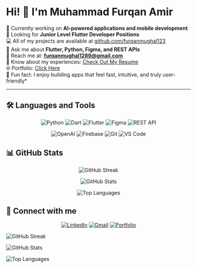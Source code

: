 # Hi! 👋 I'm Muhammad Furqan Amir  

🚀 Currently working on **AI-powered applications and mobile development**  
🔎 Looking for **Junior Level Flutter Developer Positions**  
💻 All of my projects are available at [github.com/furqanmughal123](https://github.com/furqanmughal123)  
💬 Ask me about **Flutter, Python, Figma, and REST APIs**  
📧 Reach me at: **furqanmughal1289@gmail.com**  
📄 Know about my experiences: [Check Out My Resume](https://drive.google.com/file/d/1fBgyfaZdIQNNg_8rKuzk1Q070U8GvbfB/view)  
🌐 Portfolio: [Click Here](https://furqanamir.netlify.app/)  
🚀 Fun fact: I enjoy building apps that feel fast, intuitive, and truly user-friendly*  

---

## 🛠️ Languages and Tools  
<div align="center"> 

![Python](https://img.shields.io/badge/Python-3776AB?style=for-the-badge&logo=python&logoColor=white)  ![Dart](https://img.shields.io/badge/Dart-0175C2?style=for-the-badge&logo=dart&logoColor=white)  ![Flutter](https://img.shields.io/badge/Flutter-02569B?style=for-the-badge&logo=flutter&logoColor=white)  ![Figma](https://img.shields.io/badge/Figma-F24E1E?style=for-the-badge&logo=figma&logoColor=white)  ![REST API](https://img.shields.io/badge/REST%20API-009688?style=for-the-badge&logo=swagger&logoColor=white)  

![OpenAI](https://img.shields.io/badge/OpenAI-412991?style=for-the-badge&logo=openai&logoColor=white)  ![Firebase](https://img.shields.io/badge/Firebase-FFCA28?style=for-the-badge&logo=firebase&logoColor=black)  ![Git](https://img.shields.io/badge/Git-F05033?style=for-the-badge&logo=git&logoColor=white)  ![VS Code](https://img.shields.io/badge/VS%20Code-0078d7?style=for-the-badge&logo=visual-studio-code&logoColor=white)  

</div>


## 📊 GitHub Stats  
<div align="center"> 

![GitHub Streak](https://github-readme-streak-stats.vercel.app/api?user=furqanmughal123&theme=dark&hide_border=true)

![GitHub Stats](https://github-readme-stats.vercel.app/api?username=furqanmughal123&show_icons=true&theme=dark&hide_border=true)

![Top Languages](https://github-readme-stats.vercel.app/api/top-langs/?username=furqanmughal123&layout=compact&theme=dark&hide_border=true)

</div>


## 🤝 Connect with me  
<div align="center">

[![LinkedIn](https://img.shields.io/badge/LinkedIn-blue?style=for-the-badge&logo=linkedin)](https://www.linkedin.com/in/furqan-amir-583101310?utm_source=share&utm_campaign=share_via&utm_content=profile&utm_medium=android_app)  [![Gmail](https://img.shields.io/badge/Gmail-red?style=for-the-badge&logo=gmail&logoColor=white)](mailto:furqanmughal1289@gmail.com)  [![Portfolio](https://img.shields.io/badge/Portfolio-000000?style=for-the-badge&logo=vercel&logoColor=white)](https://furqanamir.netlify.app/)  

</div>

![GitHub Streak](https://github-readme-streak-stats.vercel.app/api?user=furqanmughal123&theme=dark&hide_border=true)

![GitHub Stats](https://github-readme-stats.vercel.app/api?username=furqanmughal123&show_icons=true&theme=dark&hide_border=true)

![Top Languages](https://github-readme-stats.vercel.app/api/top-langs/?username=furqanmughal123&layout=compact&theme=dark&hide_border=true)

